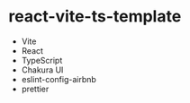 # react-vite-ts-template

- Vite
- React
- TypeScript
- Chakura UI
- eslint-config-airbnb
- prettier
